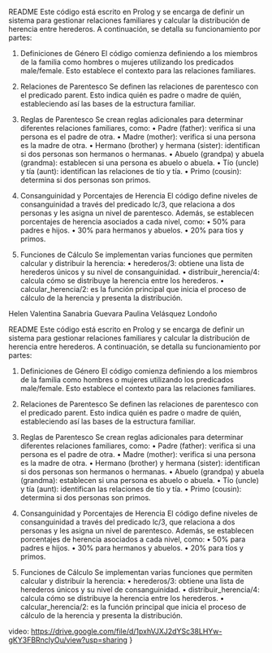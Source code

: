README
Este código está escrito en Prolog y se encarga de definir un sistema para gestionar relaciones familiares y calcular la distribución de herencia entre herederos. A continuación, se detalla su funcionamiento por partes:

1. Definiciones de Género
El código comienza definiendo a los miembros de la familia como hombres o mujeres utilizando los predicados male/female. Esto establece el contexto para las relaciones familiares.

2. Relaciones de Parentesco
Se definen las relaciones de parentesco con el predicado parent. Esto indica quién es padre o madre de quién, estableciendo así las bases de la estructura familiar.

3. Reglas de Parentesco
Se crean reglas adicionales para determinar diferentes relaciones familiares, como:
•	Padre (father): verifica si una persona es el padre de otra.
•	Madre (mother): verifica si una persona es la madre de otra.
•	Hermano (brother) y hermana (sister): identifican si dos personas son hermanos o hermanas.
•	Abuelo (grandpa) y abuela (grandma): establecen si una persona es abuelo o abuela.
•	Tío (uncle) y tía (aunt): identifican las relaciones de tío y tía.
•	Primo (cousin): determina si dos personas son primos.

4. Consanguinidad y Porcentajes de Herencia
El código define niveles de consanguinidad a través del predicado lc/3, que relaciona a dos personas y les asigna un nivel de parentesco. Además, se establecen porcentajes de herencia asociados a cada nivel, como:
•	50% para padres e hijos.
•	30% para hermanos y abuelos.
•	20% para tíos y primos.

5. Funciones de Cálculo
Se implementan varias funciones que permiten calcular y distribuir la herencia:
•	herederos/3: obtiene una lista de herederos únicos y su nivel de consanguinidad.
•	distribuir_herencia/4: calcula cómo se distribuye la herencia entre los herederos.
•	calcular_herencia/2: es la función principal que inicia el proceso de cálculo de la herencia y presenta la distribución.


Helen Valentina Sanabria Guevara
Paulina Velásquez Londoño

README
Este código está escrito en Prolog y se encarga de definir un sistema para gestionar relaciones familiares y calcular la distribución de herencia entre herederos. A continuación, se detalla su funcionamiento por partes:

1. Definiciones de Género
El código comienza definiendo a los miembros de la familia como hombres o mujeres utilizando los predicados male/female. Esto establece el contexto para las relaciones familiares.

2. Relaciones de Parentesco
Se definen las relaciones de parentesco con el predicado parent. Esto indica quién es padre o madre de quién, estableciendo así las bases de la estructura familiar.

3. Reglas de Parentesco
Se crean reglas adicionales para determinar diferentes relaciones familiares, como:
•	Padre (father): verifica si una persona es el padre de otra.
•	Madre (mother): verifica si una persona es la madre de otra.
•	Hermano (brother) y hermana (sister): identifican si dos personas son hermanos o hermanas.
•	Abuelo (grandpa) y abuela (grandma): establecen si una persona es abuelo o abuela.
•	Tío (uncle) y tía (aunt): identifican las relaciones de tío y tía.
•	Primo (cousin): determina si dos personas son primos.

4. Consanguinidad y Porcentajes de Herencia
El código define niveles de consanguinidad a través del predicado lc/3, que relaciona a dos personas y les asigna un nivel de parentesco. Además, se establecen porcentajes de herencia asociados a cada nivel, como:
•	50% para padres e hijos.
•	30% para hermanos y abuelos.
•	20% para tíos y primos.

5. Funciones de Cálculo
Se implementan varias funciones que permiten calcular y distribuir la herencia:
•	herederos/3: obtiene una lista de herederos únicos y su nivel de consanguinidad.
•	distribuir_herencia/4: calcula cómo se distribuye la herencia entre los herederos.
•	calcular_herencia/2: es la función principal que inicia el proceso de cálculo de la herencia y presenta la distribución.

video:
https://drive.google.com/file/d/1pxhVJXJ2dYSc38LHYw-gKY3FBRnclyOu/view?usp=sharing
}
